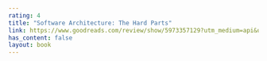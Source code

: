 ```yaml
---
rating: 4
title: "Software Architecture: The Hard Parts"
link: https://www.goodreads.com/review/show/5973357129?utm_medium=api&utm_source=rss
has_content: false
layout: book
---
```

